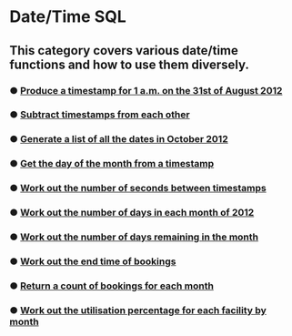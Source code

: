 # Date/Time SQL

## This category covers various date/time functions and how to use them diversely.


### &#9679; [Produce a timestamp for 1 a.m. on the 31st of August 2012](Dates.sql)
### &#9679; [Subtract timestamps from each other](Dates.sql)
### &#9679; [Generate a list of all the dates in October 2012](Dates.sql)
### &#9679; [Get the day of the month from a timestamp](Dates.sql)
### &#9679; [Work out the number of seconds between timestamps](Dates.sql)
### &#9679; [Work out the number of days in each month of 2012](Dates.sql)
### &#9679; [Work out the number of days remaining in the month](Dates.sql)
### &#9679; [Work out the end time of bookings](Dates.sql)
### &#9679; [Return a count of bookings for each month](Dates.sql)
### &#9679; [Work out the utilisation percentage for each facility by month](Dates.sql)